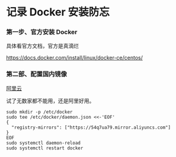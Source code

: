 # 记录 Docker 安装防忘

### 第一步、官方安装 Docker

具体看官方文档，官方是真滴烂

 https://docs.docker.com/install/linux/docker-ce/centos/ 





### 第二部、配置国内镜像

[阿里云](https://cr.console.aliyun.com/)

试了无数家都不能用，还是阿里好用。

```
sudo mkdir -p /etc/docker
sudo tee /etc/docker/daemon.json <<-'EOF'
{
  "registry-mirrors": ["https://54q7ua79.mirror.aliyuncs.com"]
}
EOF
sudo systemctl daemon-reload
sudo systemctl restart docker
```

